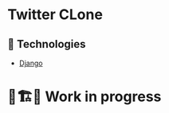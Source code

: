 # Twitter CLone

## 🤖 Technologies

-  [Django](https://www.djangoproject.com/)



# 🚧🏗🚧 Work in progress




